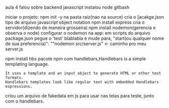aula 4
falou sobre backend javascript
instalou node
gitbash

iniciar o projeto:
npm init -y na pasta raiz(nao na source)
	cria o [acakge.json
	tipo de arquivo javascript object notation
npm install express
 cria o servidor(dizendo de maneira grosseira)
npm install nodemon(gerencia e observa o node)
	configurar o nodemon na app:
	em scripts do arquivo package.json pegue o 'test' blablabla e mude para,
	"start(ou qualquer nome de sua preferencia)": ""nodemon src/server.js" <- caminho pro meu server.js

npm install hbs
	pacote npm com handlebars,Handlebars is a simple templating language.

	It uses a template and an input object to generate HTML or other text formats.
 	Handlebars templates look like regular text with embedded Handlebars expressions.

criou um arquivo de fakedata em js para usar nas telas para teste, junto com o handlebars.